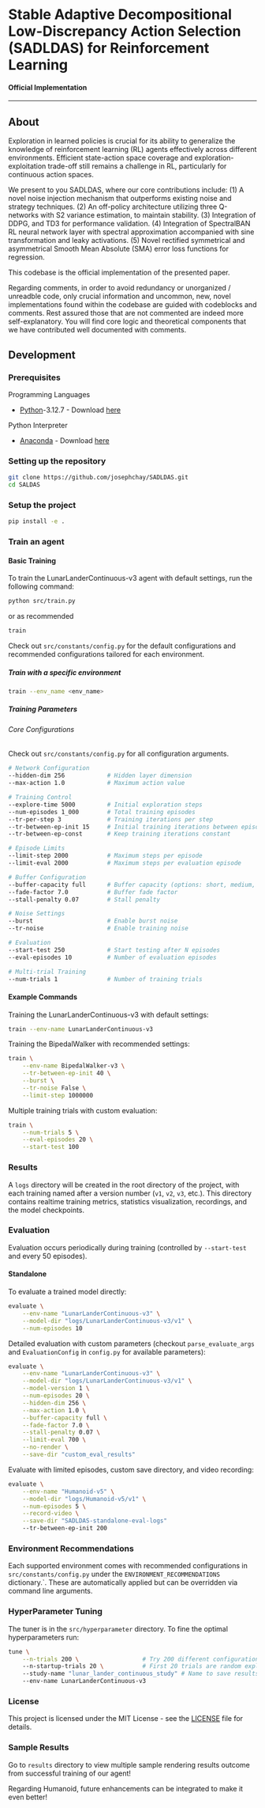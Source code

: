 # Stable Adaptive Decompositional Low-Discrepancy Action Selection (SADLDAS) for Reinforcement Learning 

#### Official Implementation

---

## About

Exploration in learned policies is crucial for its ability to generalize the knowledge of reinforcement learning (RL) agents effectively across different environments. Efficient state-action space coverage and exploration-exploitation trade-off still remains a challenge in RL, particularly for continuous action spaces.

We present to you SADLDAS, where our core contributions include: (1) A novel noise injection mechanism that outperforms existing noise and strategy techniques. (2) An off-policy architecture utilizing three Q-networks with S2 variance estimation, to maintain stability. (3) Integration of DDPG, and TD3 for performance validation. (4) Integration of SpectralBAN RL neural network layer with spectral approximation accompanied with sine transformation and leaky activations. (5) Novel rectified symmetrical and asymmetrical Smooth Mean Absolute (SMA) error loss functions for regression.

This codebase is the official implementation of the presented paper.

Regarding comments, in order to avoid redundancy or unorganized / unreadble code, only crucial information and uncommon, new, novel implementations found within the codebase are guided with codeblocks and comments. Rest assured those that are not commented are indeed more self-explanatory. You will find core logic and theoretical components that we have contributed well documented with comments.

## Development

### Prerequisites

Programming Languages
- [Python](https://www.python.org/)-3.12.7 - Download [here](https://www.python.org/downloads/)

Python Interpreter
- [Anaconda](https://www.anaconda.com/) - Download [here](https://www.anaconda.com/download) 

### Setting up the repository

```bash
git clone https://github.com/josephchay/SADLDAS.git
cd SALDAS
```

### Setup the project

```bash
pip install -e .
```

### Train an agent

#### Basic Training

To train the LunarLanderContinuous-v3 agent with default settings, run the following command:

```bash
python src/train.py
```

or as recommended
    
```bash
train
```
Check out `src/constants/config.py` for the default configurations and recommended configurations tailored for each environment.

##### Train with a specific environment

```bash
train --env_name <env_name>
```

##### Training Parameters

###### Core Configurations

Check out `src/constants/config.py` for all configuration arguments.

```bash
# Network Configuration
--hidden-dim 256            # Hidden layer dimension
--max-action 1.0            # Maximum action value

# Training Control
--explore-time 5000         # Initial exploration steps
--num-episodes 1_000        # Total training episodes
--tr-per-step 3             # Training iterations per step
--tr-between-ep-init 15     # Initial training iterations between episodes
--tr-between-ep-const       # Keep training iterations constant

# Episode Limits
--limit-step 2000           # Maximum steps per episode
--limit-eval 2000           # Maximum steps per evaluation episode

# Buffer Configuration
--buffer-capacity full      # Buffer capacity (options: short, medium, full)
--fade-factor 7.0           # Buffer fade factor
--stall-penalty 0.07        # Stall penalty

# Noise Settings
--burst                     # Enable burst noise
--tr-noise                  # Enable training noise

# Evaluation
--start-test 250            # Start testing after N episodes
--eval-episodes 10          # Number of evaluation episodes

# Multi-trial Training
--num-trials 1              # Number of training trials
```

#### Example Commands

Training the LunarLanderContinuous-v3 with default settings:

```bash
train --env-name LunarLanderContinuous-v3
```

Training the BipedalWalker with recommended settings:

```bash
train \
    --env-name BipedalWalker-v3 \
    --tr-between-ep-init 40 \
    --burst \
    --tr-noise False \
    --limit-step 1000000
```

Multiple training trials with custom evaluation:

```bash
train \
    --num-trials 5 \
    --eval-episodes 20 \
    --start-test 100
```

### Results
A `logs` directory will be created in the root directory of the project, with each training named after a version number (`v1`, `v2`, `v3`, etc.).
This directory contains realtime training metrics, statistics visualization, recordings, and the model checkpoints.

### Evaluation

Evaluation occurs periodically during training (controlled by `--start-test` and every 50 episodes).

#### Standalone

To evaluate a trained model directly:
```bash
evaluate \
    --env-name "LunarLanderContinuous-v3" \
    --model-dir "logs/LunarLanderContinuous-v3/v1" \
    --num-episodes 10
```

Detailed evaluation with custom parameters (checkout `parse_evaluate_args` and `EvaluationConfig` in `config.py` for available parameters):

```bash
evaluate \
    --env-name "LunarLanderContinuous-v3" \
    --model-dir "logs/LunarLanderContinuous-v3/v1" \
    --model-version 1 \
    --num-episodes 20 \
    --hidden-dim 256 \
    --max-action 1.0 \
    --buffer-capacity full \
    --fade-factor 7.0 \
    --stall-penalty 0.07 \
    --limit-eval 700 \
    --no-render \
    --save-dir "custom_eval_results"
```

Evaluate with limited episodes, custom save directory, and video recording:

```bash
evaluate \
    --env-name "Humanoid-v5" \
    --model-dir "logs/Humanoid-v5/v1" \
    --num-episodes 5 \
    --record-video \
    --save-dir "SADLDAS-standalone-eval-logs"
    --tr-between-ep-init 200
```

### Environment Recommendations
Each supported environment comes with recommended configurations in `src/constants/config.py` under the `ENVIRONMENT_RECOMMENDATIONS` dictionary.`. These are automatically applied but can be
overridden via command line arguments.

### HyperParameter Tuning

The tuner is in the `src/hyperparameter` directory.
To fine the optimal hyperparameters run:

```bash
tune \
    --n-trials 200 \                  # Try 200 different configurations
    --n-startup-trials 20 \           # First 20 trials are random exploration
    --study-name "lunar_lander_continuous_study" # Name to save results
    --env-name LunarLanderContinuous-v3
```

### License

This project is licensed under the MIT License - see the [LICENSE](LICENSE) file for details.

### Sample Results

Go to `results` directory to view multiple sample rendering results outcome from successful training of our agent!

Regarding Humanoid, future enhancements can be integrated to make it even better!
